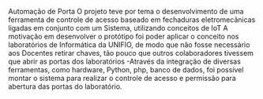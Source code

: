 Automação de Porta
O  projeto teve por tema o desenvolvimento de uma ferramenta de controle de acesso baseado em fechaduras eletromecânicas ligadas em conjunto com um Sistema, utilizando conceitos de IoT
A motivação em desenvolver o protótipo foi poder aplicar o conceito nos laboratórios de Informática da UNIFIO, de modo que não fosse necessário aos Docentes retirar chaves, tão pouco que outros colaboradores tivessem que abrir as portas dos laboratórios
  -Através da integração de diversas ferramentas, como hardware, Python, php, banco de dados, foi possível montar o sistema para realizar o controle de acesso e permissão para abertura das portas do laboratório.
